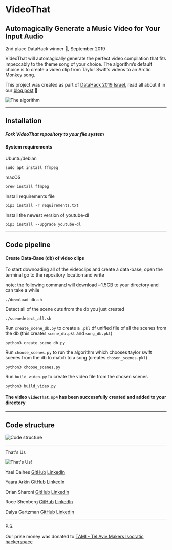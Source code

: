 # VideoThat

## Automagically Generate a Music Video for Your Input Audio

2nd place DataHack winner 🥈, September 2019

VideoThat will automagically generate the perfect video compilation that fits impeccably to the theme song of your choice. The algorithm’s default choice is to create a video clip from Taylor Swift’s videos to an Arctic Monkey song.

This project was created as part of [DataHack 2019 Israel](https://www.datahack.org.il/), read all about it in our [blog post](https://www.meimadix.com/posts/videothat.html) 👾

![The algorithm](../master/assets/anim.gif)
*********
## Installation

##### Fork VideoThat repository to your file system


#### System requirements
Ubuntu/debian
```shell
sudo apt install ffmpeg
```
macOS
```shell
brew install ffmpeg
```

Install requirements file
```shell
pip3 install -r requirements.txt
```

Install the newest version of youtube-dl
```shell
pip3 install --upgrade youtube-dl
```
*****
## Code pipeline

#### Create Data-Base (db) of video clips
To start downoading all of the videoclips and create a data-base, open the terminal go to the repository location and write

note: the following command will download ~1.5GB to your directory and can take a while
```shell
./download-db.sh
```

Detect all of the scene cuts from the db you just created
```shell
./scenedetect_all.sh
```
Run `create_scene_db.py` to create a `.pkl` df unified file of all the scenes from the db (this creates `scene_db.pkl` and `song_db.pkl`)
```shell
python3 create_scene_db.py
```
Run `choose_scenes.py` to run the algorithm which chooses taylor swift scenes from the db to match to a song (creates `chosen_scenes.pkl`)
```shell
python3 choose_scenes.py
```
Run `build_video.py` to create the video file from the chosen scenes
```shell
python3 build_video.py
```
#### The video `videoThat.mp4` has been successfully created and added to your directory 
*******
## Code structure

![Code structure](../master/assets/VideoThat_code_structure.jpg)

*********

That's Us

![That's Us!](../master/assets/thats_us.jpg)

Yael Daihes       [GitHub](https://github.com/yooli3)   [LinkedIn](https://www.linkedin.com/in/yael-daihes/)

Yaara Arkin       [GitHub](https://github.com/yaarasegre)   [LinkedIn](https://www.linkedin.com/in/yaara-arkin-86706013/)

Orian Sharoni     [GitHub](https://github.com/Sharonio)   [LinkedIn](https://www.linkedin.com/in/orian-sharoni/)

Roee Shenberg     [GitHub](https://github.com/shenberg)   [LinkedIn](https://www.linkedin.com/in/roeeshenberg/)

Dalya Gartzman    [GitHub](https://github.com/DalyaG)   [LinkedIn](https://www.linkedin.com/in/dalya-gar/)


*********

P.S.

Our prise money was donated to [TAMI - Tel Aviv Makers Isocratic hackerspace](https://telavivmakers.org/index.php/Main_Page) 